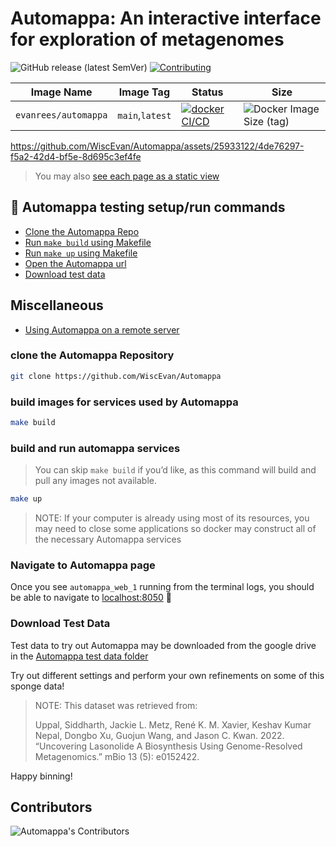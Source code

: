 # Automappa: An interactive interface for exploration of metagenomes

![GitHub release (latest SemVer)](https://img.shields.io/github/v/release/WiscEvan/Automappa?label=latest) <a href="https://github.com/WiscEvan/Automappa/contribute"><img src="https://img.shields.io/badge/Contribute-blue" alt="Contributing"/></a>

| Image Name           | Image Tag       | Status | Size |
|----------------------|-----------------|--------|-----|
| `evanrees/automappa` | `main`,`latest` | [![docker CI/CD](https://github.com/WiscEvan/Automappa/actions/workflows/docker.yml/badge.svg?branch=main "evanrees/automappa:main")](https://github.com/WiscEvan/Automappa/actions/workflows/docker.yml) | ![Docker Image Size (tag)](https://img.shields.io/docker/image-size/evanrees/automappa/main) |

https://github.com/WiscEvan/Automappa/assets/25933122/4de76297-f5a2-42d4-bf5e-8d695c3ef4fe

> You may also [see each page as a static view](docs/page-overview.md)

## :deciduous_tree: Automappa testing setup/run commands

- [Clone the Automappa Repo](#clone-the-automappa-repository)
- [Run `make build` using Makefile](#build-images-for-services-used-by-automappa)
- [Run `make up` using Makefile](#build-and-run-automappa-services)
- [Open the Automappa url](#navigate-to-automappa-page)
- [Download test data](#download-test-data)

## Miscellaneous

- [Using Automappa on a remote server](docs/remote-server.md)

### clone the Automappa Repository

```bash
git clone https://github.com/WiscEvan/Automappa
```

### build images for services used by Automappa

```bash
make build
```

### build and run automappa services

> You can skip `make build` if you’d like, as this command will build and pull any images not available.

```bash
make up
```

> NOTE: If your computer is already using most of its resources, you may need to close
some applications so docker may construct all of the necessary Automappa services

### Navigate to Automappa page

Once you see `automappa_web_1` running from the terminal logs, you should be able to navigate to <localhost:8050> 🥳

### Download Test Data

Test data to try out Automappa may be downloaded from the google drive in the [Automappa test data folder](<https://drive.google.com/drive/folders/1nBk0AZC3EJV4t-9KdJBShGCfWbdP2kOp?usp=sharing>)

Try out different settings and perform your own refinements on some of this sponge data!

>NOTE: This dataset was retrieved from:
>
> Uppal, Siddharth, Jackie L. Metz, René K. M. Xavier, Keshav Kumar Nepal, Dongbo Xu, Guojun Wang, and Jason C. Kwan. 2022. “Uncovering Lasonolide A Biosynthesis Using Genome-Resolved Metagenomics.” mBio 13 (5): e0152422.

Happy binning!


## Contributors

![Automappa's Contributors](https://contrib.rocks/image?repo=WiscEvan/Automappa)
